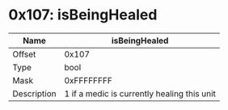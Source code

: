 # 0x107: isBeingHealed

| Name | isBeingHealed |
| ----| ------------ |
| Offset | 0x107 |
| Type | bool |
| Mask | 0xFFFFFFFF |
| Description | 1 if a medic is currently healing this unit |<br>

